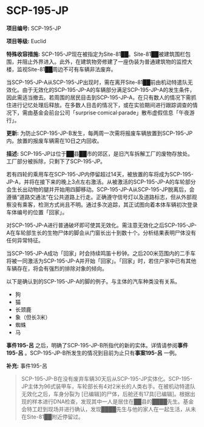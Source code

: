 # SCP-195-JP
**项目编号:**  SCP-195-JP

**项目等级:**  Euclid

**特殊收容措施:**  SCP-195-JP现在被指定为Site-81██。Site-81██被建筑围栏包围，并阻止外界进入。此外，在建筑物旁修建了一座伪装为普通建筑物的监控大楼，监视Site-81██周边不可有车辆非法废弃。

当SCP-195-JP-A从SCP-195-JP出现时，需在离开Site-81██前由机动特遣队无效化。由于无效化的SCP-195-JP-A的车辆部分满足SCP-195-JP-A的发生条件，因此需适当撤去。若周围的居民目击到SCP-195-JP-A，在只有数人的情况下需抓住进行记忆处理后释放。在多数人目击的情况下，或在实验期间进行跟踪调查的情况下，需由基金会前台公司「surprise·comical·parade」散布虚假信息「午夜游行」。

**更新:**  为防止SCP-195-JP-B发生，每两周一次需将报废车辆放置到SCP-195-JP内。放置的报废车辆需在10日之内回收。

**描述:**  SCP-195-JPは位于██县██市的郊区，是旧汽车拆解工厂的废物存放处。工厂部分被拆除，只剩下了SCP-195-JP。

若有四轮的乘用车在SCP-195-JP内停留超过14天，被放置的车将成为SCP-195-JP-A，并将在接下来的晚上3点左右激活。从被激活的SCP-195-JP-A的车轮部分会生长出动物的腿并开始用四脚移动。SCP-195-JP-A从SCP-195-JP脱离后，会遵循“道路交通法”在公共道路上行走。正确遵守信号灯以及道路标志，但从外部观察没有乘客，检测方式尚且不明。通过多次追踪，其正试图向着本体车辆初次登录车体编号的位置「回家」。

对SCP-195-JP-A进行普通破坏即可使其无效化。需注意无效化之后SCP-195-JP-A在车轮部生长的生物尸体的脚会从门窗长出十到数十个。分析结果表明尸体没有任何异常特征。

当SCP-195-JP-A成功「回家」时会持续鸣笛十秒钟。之后200米范围内的二手车将被一同激活为SCP-195-JP-A并开始「回家」。「回家」时，若住户家中已有其他车辆存在，将会有强烈的排除对象的倾向。

以下是确认到的SCP-195-JP-A的脚的例子。与主体的汽车种类没有关系。

- 狗
- 猫
- 长颈鹿
- 象（但长3米）
- 蜘蛛
- 马

**事件195-呂** 之后，明确了SCP-195-JP-B所指代的新的实体。详情请参阅**事件195-呂** 。SCP-195-JP-B所发生的情况到目前为止只有**事案195-呂** 一例。

**补充:**  事件195-呂


> SCP-195-JP-B在没有废弃车辆30天后从SCP-195-JP实体化。SCP-195-JP主体为96式装甲车，车轮部长有4对2米长的人类右手。在被机动特遣队无效化之后，车身分裂为 [已编辑]的尸体，后舱还有17具[已编辑]。根据出现的样本进行DNA检查，发现其中一人是居住在██县的████先生。基金会特工赶到现场并进行确认，发现████先生与他的家人在一起生活，从未在Site-81██附近停留过。
> 

